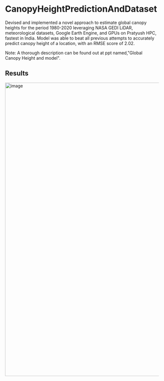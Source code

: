 # CanopyHeightPredictionAndDataset

Devised and implemented a novel approach to estimate global canopy heights for the period 1980-2020 leveraging NASA GEDI 
LiDAR, meteorological datasets, Google Earth Engine, and GPUs on Pratyush HPC, fastest in India. Model was able to beat all 
previous attempts to accurately predict canopy height of a location, with an RMSE score of 2.02.

Note: A thorough description can be found out at ppt named,"Global Canopy Height and model".
## Results
<img width="960" alt="image" src="https://github.com/Esshaan-Mahajan/CanopyHeightPredictionAndDataset/assets/56061481/e2646578-d41e-4eba-afe6-b1468d83ae5d">
